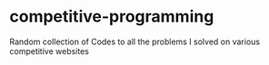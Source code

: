 # competitive-programming
Random collection of Codes to all the problems I solved on various competitive websites
